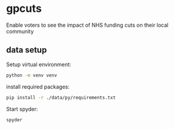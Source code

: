# gpcuts
Enable voters to see the impact of NHS funding cuts on their local community

## data setup

Setup virtual environment:
```bash
python -m venv venv
```

install required packages:
```bash
pip install -r ./data/py/requirements.txt
```

Start spyder:
```bash
spyder
```